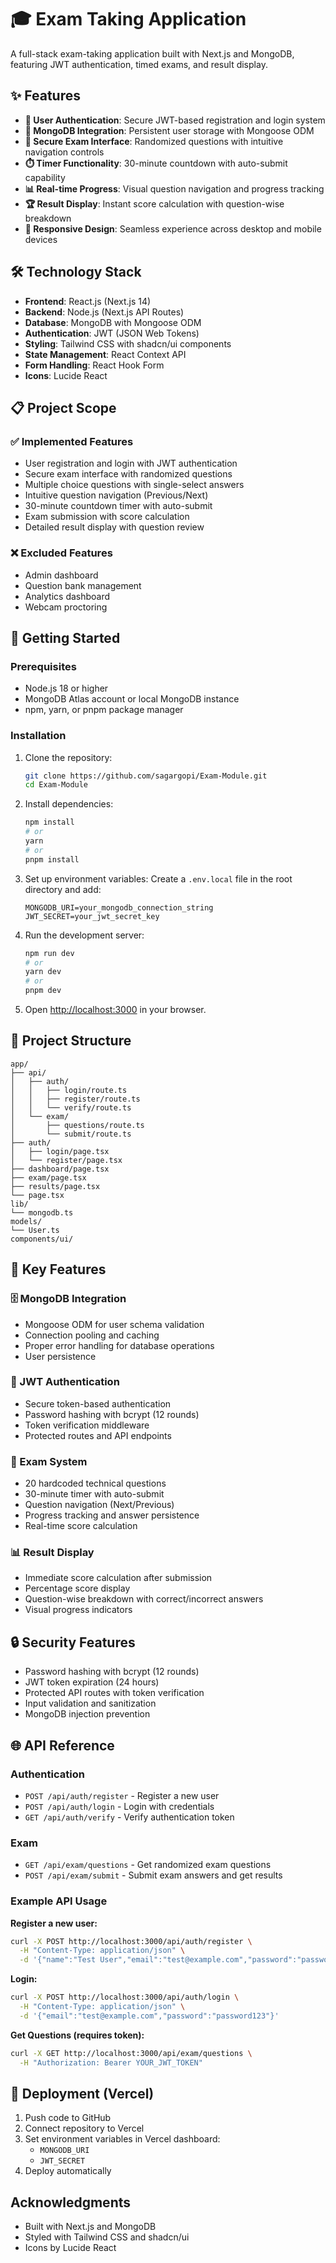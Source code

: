 # 🎓 Exam Taking Application

A full-stack exam-taking application built with Next.js and MongoDB, featuring JWT authentication, timed exams, and result display.


## ✨ Features

- **🔐 User Authentication**: Secure JWT-based registration and login system
- **💾 MongoDB Integration**: Persistent user storage with Mongoose ODM
- **📝 Secure Exam Interface**: Randomized questions with intuitive navigation controls
- **⏱️ Timer Functionality**: 30-minute countdown with auto-submit capability
- **📊 Real-time Progress**: Visual question navigation and progress tracking
- **🏆 Result Display**: Instant score calculation with question-wise breakdown
- **📱 Responsive Design**: Seamless experience across desktop and mobile devices

## 🛠️ Technology Stack

- **Frontend**: React.js (Next.js 14)
- **Backend**: Node.js (Next.js API Routes)
- **Database**: MongoDB with Mongoose ODM
- **Authentication**: JWT (JSON Web Tokens)
- **Styling**: Tailwind CSS with shadcn/ui components
- **State Management**: React Context API
- **Form Handling**: React Hook Form
- **Icons**: Lucide React

## 📋 Project Scope

### ✅ Implemented Features

- User registration and login with JWT authentication
- Secure exam interface with randomized questions
- Multiple choice questions with single-select answers
- Intuitive question navigation (Previous/Next)
- 30-minute countdown timer with auto-submit
- Exam submission with score calculation
- Detailed result display with question review

### ❌ Excluded Features

- Admin dashboard
- Question bank management
- Analytics dashboard
- Webcam proctoring

## 🚀 Getting Started

### Prerequisites

- Node.js 18 or higher
- MongoDB Atlas account or local MongoDB instance
- npm, yarn, or pnpm package manager

### Installation

1. Clone the repository:
   ```bash
   git clone https://github.com/sagargopi/Exam-Module.git
   cd Exam-Module
   ```

2. Install dependencies:
   ```bash
   npm install
   # or
   yarn
   # or
   pnpm install
   ```

3. Set up environment variables:
   Create a `.env.local` file in the root directory and add:
   ```
   MONGODB_URI=your_mongodb_connection_string
   JWT_SECRET=your_jwt_secret_key
   ```

4. Run the development server:
   ```bash
   npm run dev
   # or
   yarn dev
   # or
   pnpm dev
   ```

5. Open [http://localhost:3000](http://localhost:3000) in your browser.

## 📁 Project Structure

```text
app/
├── api/
│   ├── auth/
│   │   ├── login/route.ts
│   │   ├── register/route.ts
│   │   └── verify/route.ts
│   └── exam/
│       ├── questions/route.ts
│       └── submit/route.ts
├── auth/
│   ├── login/page.tsx
│   └── register/page.tsx
├── dashboard/page.tsx
├── exam/page.tsx
├── results/page.tsx
└── page.tsx
lib/
└── mongodb.ts
models/
└── User.ts
components/ui/
```

## 🔑 Key Features

### 🗄️ MongoDB Integration
- Mongoose ODM for user schema validation
- Connection pooling and caching
- Proper error handling for database operations
- User persistence

### 🔐 JWT Authentication
- Secure token-based authentication
- Password hashing with bcrypt (12 rounds)
- Token verification middleware
- Protected routes and API endpoints

### 📝 Exam System
- 20 hardcoded technical questions
- 30-minute timer with auto-submit
- Question navigation (Next/Previous)
- Progress tracking and answer persistence
- Real-time score calculation

### 📊 Result Display
- Immediate score calculation after submission
- Percentage score display
- Question-wise breakdown with correct/incorrect answers
- Visual progress indicators

## 🔒 Security Features

- Password hashing with bcrypt (12 rounds)
- JWT token expiration (24 hours)
- Protected API routes with token verification
- Input validation and sanitization
- MongoDB injection prevention

## 🌐 API Reference

### Authentication
- `POST /api/auth/register` - Register a new user
- `POST /api/auth/login` - Login with credentials
- `GET /api/auth/verify` - Verify authentication token

### Exam
- `GET /api/exam/questions` - Get randomized exam questions
- `POST /api/exam/submit` - Submit exam answers and get results

### Example API Usage

**Register a new user:**
```bash
curl -X POST http://localhost:3000/api/auth/register \
  -H "Content-Type: application/json" \
  -d '{"name":"Test User","email":"test@example.com","password":"password123"}'
```

**Login:**
```bash
curl -X POST http://localhost:3000/api/auth/login \
  -H "Content-Type: application/json" \
  -d '{"email":"test@example.com","password":"password123"}'
```

**Get Questions (requires token):**
```bash
curl -X GET http://localhost:3000/api/exam/questions \
  -H "Authorization: Bearer YOUR_JWT_TOKEN"
```

## 🚀 Deployment (Vercel)

1. Push code to GitHub
2. Connect repository to Vercel
3. Set environment variables in Vercel dashboard:
   - `MONGODB_URI`
   - `JWT_SECRET`
4. Deploy automatically

## Acknowledgments

- Built with Next.js and MongoDB
- Styled with Tailwind CSS and shadcn/ui
- Icons by Lucide React
